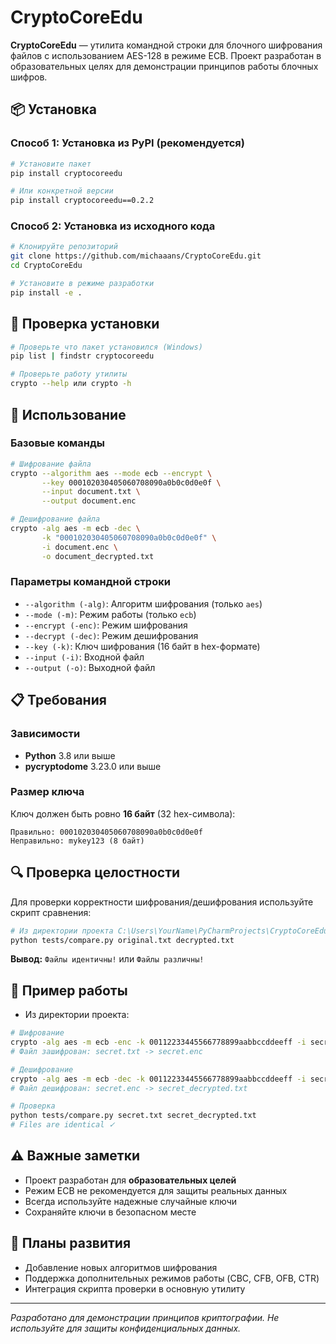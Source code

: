 # CryptoCoreEdu

**CryptoCoreEdu** — утилита командной строки для блочного шифрования файлов с использованием AES-128 в режиме ECB. Проект разработан в образовательных целях для демонстрации принципов работы блочных шифров.

## 📦 Установка

### Способ 1: Установка из PyPI (рекомендуется)
```bash
# Установите пакет
pip install cryptocoreedu

# Или конкретной версии
pip install cryptocoreedu==0.2.2
```

### Способ 2: Установка из исходного кода
```bash
# Клонируйте репозиторий
git clone https://github.com/michaaans/CryptoCoreEdu.git
cd CryptoCoreEdu

# Установите в режиме разработки
pip install -e .
```

## 🔧 Проверка установки
```bash
# Проверьте что пакет установился (Windows)
pip list | findstr cryptocoreedu

# Проверьте работу утилиты
crypto --help или crypto -h
```

## 🚀 Использование

### Базовые команды
```bash
# Шифрование файла
crypto --algorithm aes --mode ecb --encrypt \
       --key 000102030405060708090a0b0c0d0e0f \
       --input document.txt \
       --output document.enc

# Дешифрование файла  
crypto -alg aes -m ecb -dec \
       -k "000102030405060708090a0b0c0d0e0f" \
       -i document.enc \
       -o document_decrypted.txt
```

### Параметры командной строки
- `--algorithm (-alg)`: Алгоритм шифрования (только `aes`)
- `--mode (-m)`: Режим работы (только `ecb`)  
- `--encrypt (-enc)`: Режим шифрования
- `--decrypt (-dec)`: Режим дешифрования
- `--key (-k)`: Ключ шифрования (16 байт в hex-формате)
- `--input (-i)`: Входной файл
- `--output (-o)`: Выходной файл

## 📋 Требования

### Зависимости
- **Python** 3.8 или выше
- **pycryptodome** 3.23.0 или выше

### Размер ключа
Ключ должен быть ровно **16 байт** (32 hex-символа):
```
Правильно: 000102030405060708090a0b0c0d0e0f
Неправильно: mykey123 (8 байт)
```

## 🔍 Проверка целостности

Для проверки корректности шифрования/дешифрования используйте скрипт сравнения:

```bash
# Из директории проекта C:\Users\YourName\PyCharmProjects\CryptoCoreEdu > 
python tests/compare.py original.txt decrypted.txt
```

**Вывод:** `Файлы идентичны!` или `Файлы различны!`

## 📝 Пример работы 
- Из директории проекта:
```bash
# Шифрование
crypto -alg aes -m ecb -enc -k 00112233445566778899aabbccddeeff -i secret.txt -o secret.enc
# Файл зашифрован: secret.txt -> secret.enc

# Дешифрование  
crypto -alg aes -m ecb -dec -k 00112233445566778899aabbccddeeff -i secret.enc -o secret_decrypted.txt
# Файл дешифрован: secret.enc -> secret_decrypted.txt

# Проверка 
python tests/compare.py secret.txt secret_decrypted.txt
# Files are identical ✓
```

## ⚠️ Важные заметки

- Проект разработан для **образовательных целей**
- Режим ECB не рекомендуется для защиты реальных данных
- Всегда используйте надежные случайные ключи
- Сохраняйте ключи в безопасном месте

## 🔮 Планы развития

- Добавление новых алгоритмов шифрования
- Поддержка дополнительных режимов работы (CBC, CFB, OFB, CTR)
- Интеграция скрипта проверки в основную утилиту

---

*Разработано для демонстрации принципов криптографии. Не используйте для защиты конфиденциальных данных.*